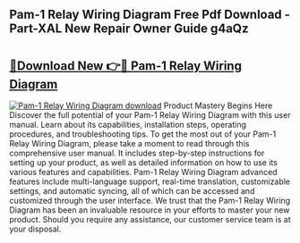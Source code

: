 ## Pam-1 Relay Wiring Diagram Free Pdf Download - Part-XAL New Repair Owner Guide g4aQz

# <h2><a href="http://dfk4vs.blite.top/?on=Pam-1+Relay+Wiring+Diagram">🔗Download New 👉🔴 Pam-1 Relay Wiring Diagram</a></h2>

[![Pam-1 Relay Wiring Diagram download](https://i.imgur.com/lujVjoI.png)](http://dfk4vs.blite.top/?on=Pam-1+Relay+Wiring+Diagram)
Product Mastery Begins Here Discover the full potential of your Pam-1 Relay Wiring Diagram with this user manual. Learn about its capabilities, installation steps, operating procedures, and troubleshooting tips. To get the most out of your Pam-1 Relay Wiring Diagram, please take a moment to read through this comprehensive user manual. It includes step-by-step instructions for setting up your product, as well as detailed information on how to use its various features and capabilities. Pam-1 Relay Wiring Diagram advanced features include multi-language support, real-time translation, customizable settings, and automatic syncing, all of which can be accessed and customized through the user interface. We trust that the Pam-1 Relay Wiring Diagram has been an invaluable resource in your efforts to master your new product. Should you require any assistance, our customer service team is at your disposal.
